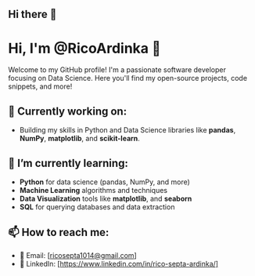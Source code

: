 ## Hi there 👋
# Hi, I'm @RicoArdinka 👋

Welcome to my GitHub profile! I'm a passionate software developer focusing on Data Science. Here you'll find my open-source projects, code snippets, and more!

## 🔭 Currently working on:
- Building my skills in Python and Data Science libraries like **pandas**, **NumPy**, **matplotlib**, and **scikit-learn**.

## 🌱 I’m currently learning:
- **Python** for data science (pandas, NumPy, and more)
- **Machine Learning** algorithms and techniques
- **Data Visualization** tools like **matplotlib**, and **seaborn**
- **SQL** for querying databases and data extraction

## 📫 How to reach me:
- 📧 Email: [ricosepta1014@gmail.com]
- 🔗 LinkedIn: [https://www.linkedin.com/in/rico-septa-ardinka/]

<!--
**RicoArdinka/RicoArdinka** is a ✨ _special_ ✨ repository because its `README.md` (this file) appears on your GitHub profile.

Here are some ideas to get you started:

- 🔭 I’m currently working on ...
- 🌱 I’m currently learning ...
- 👯 I’m looking to collaborate on ...
- 🤔 I’m looking for help with ...
- 💬 Ask me about ...
- 📫 How to reach me: ...
- 😄 Pronouns: ...
- ⚡ Fun fact: ...
-->
